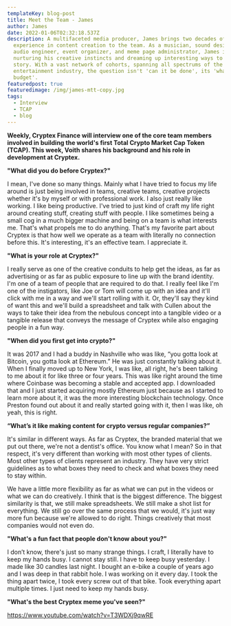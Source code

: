 ```yaml
---
templateKey: blog-post
title: Meet the Team - James
author: James
date: 2022-01-06T02:32:18.537Z
description: A multifaceted media producer, James brings two decades of
  experience in content creation to the team. As a musician, sound designer,
  audio engineer, event organizer, and meme page administrator, James is always
  nurturing his creative instincts and dreaming up interesting ways to tell a
  story. With a vast network of cohorts, spanning all spectrums of the
  entertainment industry, the question isn't 'can it be done', its 'what's your
  budget'.
featuredpost: true
featuredimage: /img/james-mtt-copy.jpg
tags:
  - Interview
  - TCAP
  - blog
---
```

**Weekly, Cryptex Finance will interview one of the core team members involved in building the world's first Total Crypto Market Cap Token (TCAP). This week, Voith shares his background and his role in development at Cryptex.**

**"What did you do before Cryptex?"**

I mean, I've done so many things. Mainly what I have tried to focus my life around is just being involved in teams, creative teams, creative projects whether it's by myself or with professional work. I also just really like working. I like being productive. I've tried to just kind of craft my life right around creating stuff, creating stuff with people. I like sometimes being a small cog in a much bigger machine and being on a team is what interests me. That's what propels me to do anything. That's my favorite part about Cryptex is that how well we operate as a team with literally no connection before this. It's interesting, it's an effective team. I appreciate it.

**"What is your role at Cryptex?"**

I really serve as one of the creative conduits to help get the ideas, as far as advertising or as far as public exposure to line up with the brand identity. I'm one of a team of people that are required to do that. I really feel like I'm one of the instigators, like Joe or Tom will come up with an idea and it'll click with me in a way and we'll start rolling with it. Or, they'll say they kind of want this and we'll build a spreadsheet and talk with Cullen about the ways to take their idea from the nebulous concept into a tangible video or a tangible release that conveys the message of Cryptex while also engaging people in a fun way.

**"When did you first get into crypto?"**

It was 2017 and I had a buddy in Nashville who was like, “you gotta look at Bitcoin, you gotta look at Ethereum.” He was just constantly talking about it. When I finally moved up to New York, I was like, all right, he's been talking to me about it for like three or four years. This was like right around the time where Coinbase was becoming a stable and accepted app. I downloaded that and I just started acquiring mostly Ethereum just because as I started to learn more about it, it was the more interesting blockchain technology. Once Preston found out about it and really started going with it, then I was like, oh yeah, this is right.

**“What’s it like making content for crypto versus regular companies?”**

It's similar in different ways. As far as Cryptex, the branded material that we put out there, we're not a dentist's office. You know what I mean? So in that respect, it's very different than working with most other types of clients. Most other types of clients represent an industry. They have very strict guidelines as to what boxes they need to check and what boxes they need to stay within.

We have a little more flexibility as far as what we can put in the videos or what we can do creatively. I think that is the biggest difference. The biggest similarity is that, we still make spreadsheets. We still make a shot list for everything. We still go over the same process that we would, it's just way more fun because we're allowed to do right. Things creatively that most companies would not even do.

**"What's a fun fact that people don't know about you?"**

I don’t know, there's just so many strange things. I craft, I literally have to keep my hands busy. I cannot stay still. I have to keep busy yesterday. I made like 30 candles last night. I bought an e-bike a couple of years ago and I was deep in that rabbit hole. I was working on it every day. I took the thing apart twice, I took every screw out of that bike. Took everything apart multiple times. I just need to keep my hands busy.

**"What's the best Cryptex meme you've seen?"**

https://www.youtube.com/watch?v=T3WDXj9qwRE